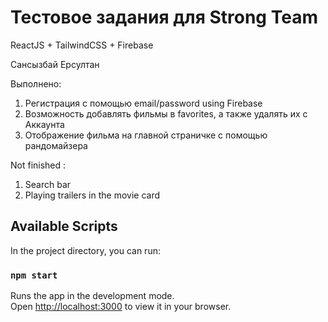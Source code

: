 # Тестовое задания для Strong Team
ReactJS + TailwindCSS + Firebase

Сансызбай Ерсултан

Выполнено: 
1) Регистрация с помощью email/password using Firebase
2) Возможность добавлять фильмы в favorites, а также удалять их с Аккаунта 
3) Отображение фильма на главной страничке с помощью рандомайзера

Not finished : 

1) Search bar 
2) Playing trailers in the movie card


## Available Scripts

In the project directory, you can run:

### `npm start`

Runs the app in the development mode.\
Open [http://localhost:3000](http://localhost:3000) to view it in your browser.



